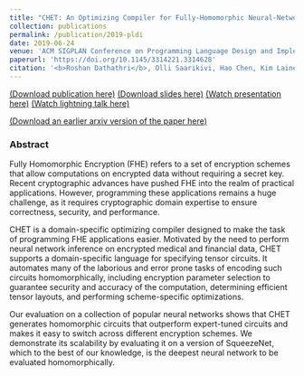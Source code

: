 ```yaml
---
title: "CHET: An Optimizing Compiler for Fully-Homomorphic Neural-Network Inferencing"
collection: publications
permalink: /publication/2019-pldi
date: 2019-06-24
venue: 'ACM SIGPLAN Conference on Programming Language Design and Implementation (PLDI)'
paperurl: 'https://doi.org/10.1145/3314221.3314628'
citation: '<b>Roshan Dathathri</b>, Olli Saarikivi, Hao Chen, Kim Laine, Kristin Lauter, Saeed Maleki, Madan Musuvathi, Todd Mytkowicz, “CHET: An Optimizing Compiler for Fully-Homomorphic Neural-Network Inferencing,” Proceedings of the 40th ACM SIGPLAN Conference on Programming Language Design and Implementation (PLDI), June 2019 (to appear).'
---
```

[(Download publication here)](https://www.cs.utexas.edu/~roshan/CHET.pdf) [(Download slides here)](https://www.cs.utexas.edu/~roshan/CHET.pptx) [(Watch presentation here)](https://www.youtube.com/watch?v=80WOqqk5uKE&list=PL8rJ5dErZtenCo0ZSAKDbnkxw2ynRxTQ1&index=4&t=0s) [(Watch lightning talk here)](https://www.cs.utexas.edu/~roshan/CHET.mp4)

[(Download an earlier arxiv version of the paper here)](https://arxiv.org/abs/1810.00845)

### Abstract

Fully Homomorphic Encryption (FHE) refers to a set of encryption schemes
that allow computations on encrypted data without
requiring a secret key. Recent cryptographic advances have pushed FHE
into the realm of practical applications. However, programming these
applications remains a huge challenge, as it requires
cryptographic domain expertise to ensure correctness, security, and
performance. 

CHET is a domain-specific optimizing compiler designed to make the task of
programming FHE applications easier. Motivated by the need to perform
neural network inference on encrypted medical and financial data, CHET
supports a domain-specific language for specifying tensor circuits. It automates many of
the laborious and error prone tasks of encoding such circuits
homomorphically, including encryption parameter selection to guarantee
security and accuracy of the computation, determining efficient tensor
layouts, and performing scheme-specific optimizations. 

Our evaluation on a collection of popular neural networks shows that
CHET generates homomorphic circuits that outperform expert-tuned
circuits and makes it easy to switch across different encryption
schemes. We demonstrate its scalability by evaluating it on a version of
SqueezeNet, which to the best of our knowledge, is the deepest neural
network to be evaluated homomorphically. 